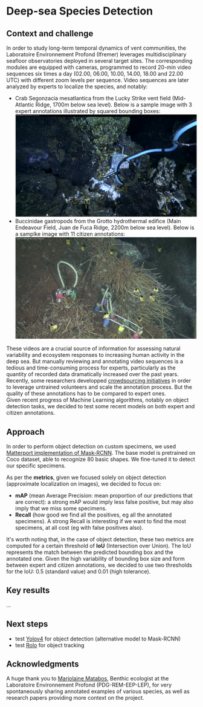 # Deep-sea Species Detection

## Context and challenge
In order to study long-term temporal dynamics of vent communities, the Laboratoire Environnement Profond (Ifremer) leverages multidisciplinary seafloor observatories deployed in several target sites. The corresponding modules are equipped with cameras, programmed to record 20-min video sequences six times a day (02.00, 06.00, 10.00, 14.00, 18.00 and 22.00 UTC) with different zoom levels per sequence. Video sequences are later analyzed by experts to localize the species, and notably:
* Crab Segonzacia mesatlantica from the Lucky Strike vent field (Mid-Atlantic Ridge, 1700m below sea level). Below is a sample image with 3 expert annotations illustrated by squared bounding boxes:
![alt text](https://github.com/d-roland/speciesDetection/raw/main/images/sample_expert_annotations.png)
* Buccinidae gastropods from the Grotto hydrothermal edifice (Main Endeavour Field, Juan de Fuca Ridge, 2200m below sea level). Below is a samplke image with 11 citizen annotations:
![alt text](https://github.com/d-roland/speciesDetection/raw/main/images/sample_citizen_annotations.png)

These videos are a crucial source of information for assessing natural variability and ecosystem responses to increasing human activity in the deep sea. But manually reviewing and annotating video sequences is a tedious and time-consuming process for experts, particularly as the quantity of recorded data dramatically increased over the past years.\
Recently, some researchers developped [crowdsourcing initiatives](https://www.deepseaspy.com/) in order to leverage untrained volunteers and scale the annotation process. But the quality of these annotations has to be compared to expert ones.\
Given recent progress of Machine Learning algorithms, notably on object detection tasks, we decided to test some recent models on both expert and citizen annotations. 

## Approach
In order to perform object detection on custom specimens, we used [Matterport implementation of Mask-RCNN](https://github.com/matterport/Mask_RCNN). The base model is pretrained on Coco dataset, able to recognize 80 basic shapes. We fine-tuned it to detect our specific specimens.

As per the **metrics**, given we focused solely on object detection (approximate localization on images), we decided to focus on:
* **mAP** (mean Average Precision: mean proportion of our predictions that are correct): a strong mAP would imply less false positive, but may also imply that we miss some specimens.
* **Recall** (how good we find all the positives, eg all the annotated specimens). A strong Recall is interesting if we want to find the most specimens, at all cost (eg with false positives also).

It's worth noting that, in the case of object detection, these two metrics are computed for a certain threshold of **IoU** (Intersection over Union). The IoU represents the match between the predicted bounding box and the annotated one. Given the high variability of bounding box size and form between expert and citizen annotations, we decided to use two thresholds for the IoU: 0.5 (standard value) and 0.01 (high tolerance).

## Key results
...

## Next steps
* test [Yolov4](https://github.com/AlexeyAB/darknet#how-to-train-to-detect-your-custom-objects) for object detection (alternative model to Mask-RCNN)
* test [Rolo](https://github.com/Guanghan/ROLO) for object tracking

## Acknowledgments
A huge thank you to [Marjolaine Matabos](https://annuaire.ifremer.fr/cv/20350/en/), Benthic ecologist at the Laboratoire Environnement Profond (PDG-REM-EEP-LEP), for very spontaneously sharing annotated examples of various species, as well as research papers providing more context on the project.
